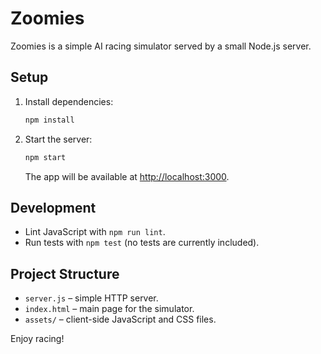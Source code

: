 # Zoomies

Zoomies is a simple AI racing simulator served by a small Node.js server.

## Setup

1. Install dependencies:
   ```bash
   npm install
   ```
2. Start the server:
   ```bash
   npm start
   ```
   The app will be available at [http://localhost:3000](http://localhost:3000).

## Development

- Lint JavaScript with `npm run lint`.
- Run tests with `npm test` (no tests are currently included).

## Project Structure

- `server.js` – simple HTTP server.
- `index.html` – main page for the simulator.
- `assets/` – client-side JavaScript and CSS files.

Enjoy racing!
